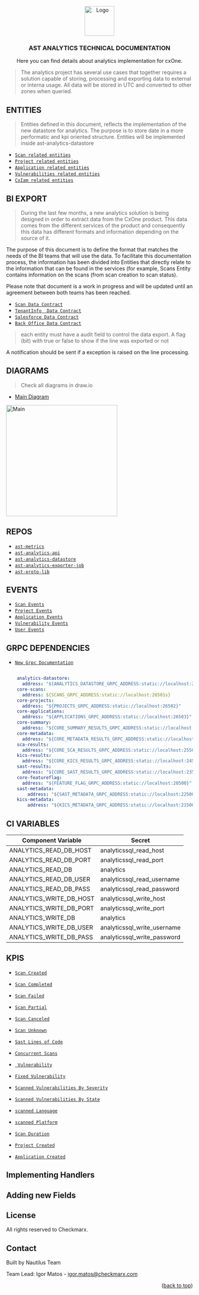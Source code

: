 <div align="center">
  <a>
    <img src="https://avatars.githubusercontent.com/u/15811295?s=200&v=4" alt="Logo" width="80" height="80">
  </a>

  <h3 align="center">AST ANALYTICS TECHNICAL DOCUMENTATION</h3>

  <p align="center">
    Here you can find details about analytics implementation for cxOne.
  </p>
</div> 
  
> The analytics project has several use cases that together requires a solution capable of storing, processing and exporting data to external or interna usage.
> All data will be stored in UTC and converted to other zones when queried.

## ENTITIES

> Entities defined in this document, reflects the implementation of the new datastore for analytics.
The purpose is to store date in a more performatic and kpi oriented structure.
Entities will be implemented inside ast-analytics-datastore

- <a href="https://github.com/CheckmarxDev/ast-metrics-documentation/blob/master/entities/scan.md" target="_blank">`Scan related entities`</a>
- <a href="https://github.com/CheckmarxDev/ast-metrics-documentation/blob/master/entities/project.md" target="_blank">`Project related entities`</a>
- <a href="https://github.com/CheckmarxDev/ast-metrics-documentation/blob/master/entities/application.md" target="_blank">`Application related entities`</a>
- <a href="https://github.com/CheckmarxDev/ast-metrics-documentation/blob/master/entities/vulnerability.md" target="_blank">`Vulnerabilities related entities`</a>
- <a href="https://github.com/CheckmarxDev/ast-metrics-documentation/blob/master/entities/cxIam.md" target="_blank">`CxIam related entities`</a>

## BI EXPORT

> During the last few months, a new analytics solution is being designed in order to extract data from the CxOne product. This data comes from the different services of the product and consequently this data has different formats and information depending on the source of it.

The purpose of this document is to define the format that matches the needs of the BI teams that will use the data. To facilitate this documentation process, the information has been divided into Entities that directly relate to the information that can be found in the services (for example, Scans Entity contains information on the scans (from scan creation to scan status).

Please note that document is a work in progress and will be updated until an agreement between both teams has been reached. 

- <a href="https://github.com/CheckmarxDev/ast-metrics-documentation/blob/master/bi/scans.md" target="_blank">`Scan Data Contract`</a>
- <a href="https://github.com/CheckmarxDev/ast-metrics-documentation/blob/master/bi/cxiam.md" target="_blank">`TenantInfo  Data Contract`</a>
- <a href="https://github.com/CheckmarxDev/ast-metrics-documentation/blob/master/bi/salesforce.md" target="_blank">`Salesforce Data Contract`</a>
- <a href="https://github.com/CheckmarxDev/ast-metrics-documentation/blob/master/bi/backoffice.md" target="_blank">`Back Office Data Contract`</a>

> each entity must have a audit field to control the data export.
> A flag (bit) with true or false to show if the line was exported or not

A notification should be sent if a exception is raised on the line processing.

## DIAGRAMS

> Check all diagrams in draw.io

- <a href="https://github.com/CheckmarxDev/ast-metrics-documentation/blob/master/diagrams/main.draw.io" target="_blank">Main Diagram</a>
<img src="https://github.com/CheckmarxDev/ast-metrics-documentation/blob/master/imgs/main.png" alt="Main" width="300" >


## REPOS

- <a href="https://github.com/CheckmarxDev/ast-metrics" target="_blank">`ast-metrics`</a>
- <a href="https://github.com/CheckmarxDev/data-analytics-api " target="_blank">`ast-analytics-api`</a>
- <a href="https://github.com/CheckmarxDev/analytics-datastore" target="_blank">`ast-analytics-datastore`</a>
- <a href="https://github.com/CheckmarxDev/ast-analytics-exporter" target="_blank">`ast-analytics-exporter-job`</a>
- <a href="https://github.com/CheckmarxDev/ast-proto-lib" target="_blank">`ast-proto-lib`</a>



## EVENTS
- <a href="https://github.com/CheckmarxDev/ast-metrics-documentation/blob/master/events/scan_events.md" target="_blank">`Scan Events`</a>
- <a href="https://github.com/CheckmarxDev/ast-metrics-documentation/blob/master/events/project_events.md" target="_blank">`Project Events`</a>
- <a href="https://github.com/CheckmarxDev/ast-metrics-documentation/blob/master/events/application_events.md" target="_blank">`Application Events`</a>
- <a href="https://github.com/CheckmarxDev/ast-proto-libhttps://github.com/CheckmarxDev/ast-metrics-documentation/blob/master/events/vulnerability_events.md" target="_blank">`Vulnerability Events`</a>
- <a href="https://github.com/CheckmarxDev/ast-metrics-documentation/blob/master/events/user_events.md" target="_blank">`User Events`</a>


## GRPC DEPENDENCIES

- <a href="https://github.com/CheckmarxDev/grpc-docs" target="_blank">`New Grpc Documentation`</a>


```yml

    analytics-datastore:
      address: "${ANALYTICS_DATASTORE_GRPC_ADDRESS:static://localhost:25836}"
    core-scans:
      address: ${SCANS_GRPC_ADDRESS:static://localhost:26501s}
    core-projects:
      address: "${PROJECTS_GRPC_ADDRESS:static://localhost:26502}"
    core-applications:
      address: "${APPLICATIONS_GRPC_ADDRESS:static://localhost:26503}"
    core-summary:
      address: "${CORE_SUMMARY_RESULTS_GRPC_ADDRESS:static://localhost:27502}"
    core-metadata:
      address: "${CORE_METADATA_RESULTS_GRPC_ADDRESS:static://localhost:26505}"
    sca-results:
      address: "${CORE_SCA_RESULTS_GRPC_ADDRESS:static://localhost:25504}"
    kics-results:
      address: "${CORE_KICS_RESULTS_GRPC_ADDRESS:static://localhost:24503}"
    sast-results:
      address: "${CORE_SAST_RESULTS_GRPC_ADDRESS:static://localhost:23500}"
    core-featureflag:
      address: "${FEATURE_FLAG_GRPC_ADDRESS:static://localhost:20500}"
    sast-metadata:
        address: "${SAST_METADATA_GRPC_ADDRESS:static://localhost:22500}"
    kics-metadata:
        address: "${KICS_METADATA_GRPC_ADDRESS:static://localhost:21500}"
```

## CI VARIABLES

| Component Variable           | Secret                                  |
| --------------- | -------------------------------------------- |
|ANALYTICS_READ_DB_HOST   | analyticssql_read_host  |
|ANALYTICS_READ_DB_PORT|   analyticssql_read_port|
|ANALYTICS_READ_DB|   analytics| 
|ANALYTICS_READ_DB_USER|   analyticssql_read_username| 
|ANALYTICS_READ_DB_PASS|   analyticssql_read_password| 
|ANALYTICS_WRITE_DB_HOST|   analyticssql_write_host|
|ANALYTICS_WRITE_DB_PORT|   analyticssql_write_port|
|ANALYTICS_WRITE_DB|    analytics|
|ANALYTICS_WRITE_DB_USER|   analyticssql_write_username|
|ANALYTICS_WRITE_DB_PASS|   analyticssql_write_password|


## KPIS


- <a href="https://github.com/CheckmarxDev/ast-metrics-documentation/blob/master/metrics/scan/scanCreated.md" target="_blank">`Scan Created`</a>
-  <a href="https://github.com/CheckmarxDev/ast-metrics-documentation/blob/master/metrics/scan/scanCompleted.md" target="_blank">`Scan Completed`</a>
-  <a href="https://github.com/CheckmarxDev/ast-metrics-documentation/blob/master/metrics/scan/scanFailed.md" target="_blank">`Scan Failed`</a>
-  <a href="https://github.com/CheckmarxDev/ast-metrics-documentation/blob/master/metrics/scan/scanPartial.md" target="_blank">`Scan Partial`</a>
-  <a href="https://github.com/CheckmarxDev/ast-metrics-documentation/blob/master/metrics/scan/scanCanceled.md" target="_blank">`Scan Canceled`</a>
-  <a href="https://github.com/CheckmarxDev/ast-metrics-documentation/blob/master/metrics/scan/scanUnknown.md" target="_blank">`Scan Unknown`</a>
-  <a href="https://github.com/CheckmarxDev/ast-metrics-documentation/blob/master/metrics/scan/linesOfCode.md" target="_blank">`Sast Lines of Code`</a>



-  <a href="https://github.com/CheckmarxDev/ast-metrics-documentation/blob/master/metrics/scan/concurrentScans.md" target="_blank">`Concurrent Scans`</a>
-  <a href="https://github.com/CheckmarxDev/ast-metrics-documentation/blob/master/metrics/vulnerabilities/vulnerabilities.md" target="_blank">` Vulnerability`</a>
-  <a href="https://github.com/CheckmarxDev/ast-metrics-documentation/blob/master/metrics/vulnerabilities/fixedVulnerabilities.md" target="_blank">`Fixed Vulnerability`</a>
-  <a href="https://github.com/CheckmarxDev/ast-metrics-documentation/blob/master/metrics/vulnerabilities/vulnerabilitiesSeverity.md" target="_blank">`Scanned Vulnerabilities By Severity`</a>
-  <a href="https://github.com/CheckmarxDev/ast-metrics-documentation/blob/master/metrics/vulnerabilities/vulnerabilitiesState.md" target="_blank">`Scanned Vulnerabilities By State`</a>
-  <a href="https://github.com/CheckmarxDev/ast-metrics-documentation/blob/master/metrics/vulnerabilities/scannedLanguages.md" target="_blank">`scanned Language`</a>
-  <a href="https://github.com/CheckmarxDev/ast-metrics-documentation/blob/master/metrics/vulnerabilities/scannedPlatform.md" target="_blank">`scanned Platform`</a>
-  <a href="https://github.com/CheckmarxDev/ast-metrics-documentation/blob/master/metrics/scan/scanCreated.md" target="_blank">`Scan Duration`</a>
 

- <a href="https://github.com/CheckmarxDev/ast-metrics-documentation/blob/master/metrics/scan/scanCreated.md" target="_blank">`Project Created`</a>


- <a href="https://github.com/CheckmarxDev/ast-metrics-documentation/blob/master/metrics/scan/scanCreated.md" target="_blank">`Application Created`</a>


<!-- GETTING STARTED -->
## Implementing Handlers
## Adding new Fields



<!-- LICENSE -->
## License

All rights reserved to Checkmarx.

<!-- CONTACT -->
## Contact
Built by Nautilus Team

Team Lead: 
Igor Matos - igor.matos@checkmarx.com

<p align="right">(<a href="#top">back to top</a>)</p>




